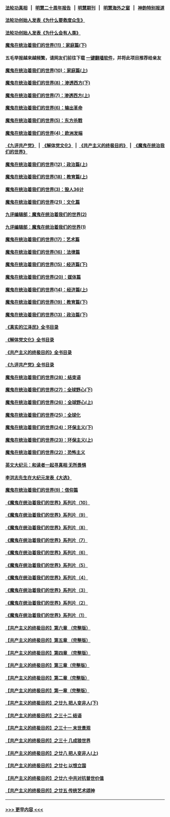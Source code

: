 #### [法轮功真相](https://github.com/gfw-breaker/truth/blob/master/README.md?t=0) &nbsp;&nbsp;|&nbsp;&nbsp; [明慧二十周年报告](https://github.com/gfw-breaker/mh-reports/blob/master/README.md?t=0) &nbsp;&nbsp;|&nbsp;&nbsp;[明慧期刊](https://github.com/gfw-breaker/mh-qikan) &nbsp;&nbsp;|&nbsp;&nbsp; [明慧海外之窗](https://github.com/gfw-breaker/mh-news/blob/master/README.md?t=0) &nbsp;&nbsp;|&nbsp;&nbsp; [神韵特别报道](https://github.com/gfw-breaker/mh-news/blob/master/shenyun.md?t=0)
#### [法轮功创始人发表《为什么要救度众生》](../pages/nsc422/n13975246.md?t=06080943) 
#### [法轮功创始人发表《为什么会有人类》](../pages/nsc422/n13912117.md?t=06080943) 
#### [魔鬼在统治着我们的世界(11)：家庭篇(下)](../pages/nsc422/n10440961.md?t=06080943) 
#### 五毛举报越来越频繁，请网友们前往下载 [一键翻墙软件](https://github.com/gfw-breaker/ssr-accounts)，并将此项目推荐给亲友
#### [魔鬼在统治着我们的世界(10)：家庭篇(上)](../pages/nsc422/n10435448.md?t=06080943) 
#### [魔鬼在统治着我们的世界(8)：渗透西方(下)](../pages/nsc422/n10429603.md?t=06080943) 
#### [魔鬼在统治着我们的世界(7)：渗透西方(上)](../pages/nsc422/n10426013.md?t=06080943) 
#### [魔鬼在统治着我们的世界(6)：输出革命](../pages/nsc422/n10421536.md?t=06080943) 
#### [魔鬼在统治着我们的世界(5)：东方杀戮](../pages/nsc422/n10417707.md?t=06080943) 
#### [魔鬼在统治着我们的世界(4)：欧洲发端](../pages/nsc422/n10414890.md?t=06080943) 
#### [《九评共产党》](https://github.com/begood0513/9ping.md/blob/master/README.md) &nbsp;|&nbsp; [《解体党文化》](../../../../jtdwh.md/blob/master/README.md)  &nbsp;|&nbsp; [《共产主义的终极目的》](../../../../gczydzjmd.md/blob/master/README.md) &nbsp;|&nbsp; [《魔鬼在统治我们的世界》](../../../../mgztzwmdsj.md/blob/master/README.md) 
#### [魔鬼在统治着我们的世界(12)：政治篇(上)](../pages/nsc422/n10444576.md?t=06080943) 
#### [魔鬼在统治着我们的世界(18)：教育篇(上)](../pages/nsc422/n10526970.md?t=06080943) 
#### [魔鬼在统治着我们的世界(3)：毁人36计](../pages/nsc422/n10411583.md?t=06080943) 
#### [魔鬼在统治着我们的世界(21)：文化篇](../pages/nsc422/n10597706.md?t=06080943) 
#### [九评编辑部：魔鬼在统治着我们的世界(2)](../pages/nsc422/n10410036.md?t=06080943) 
#### [九评编辑部：魔鬼在统治着我们的世界(1)](../pages/nsc422/n10406825.md?t=06080943) 
#### [魔鬼在统治着我们的世界(17)：艺术篇](../pages/nsc422/n10499093.md?t=06080943) 
#### [魔鬼在统治着我们的世界(16)：法律篇](../pages/nsc422/n10485969.md?t=06080943) 
#### [魔鬼在统治着我们的世界(15)：经济篇(下)](../pages/nsc422/n10469975.md?t=06080943) 
#### [魔鬼在统治着我们的世界(20)：媒体篇](../pages/nsc422/n10586579.md?t=06080943) 
#### [魔鬼在统治着我们的世界(14)：经济篇(上)](../pages/nsc422/n10457370.md?t=06080943) 
#### [魔鬼在统治着我们的世界(19)：教育篇(下)](../pages/nsc422/n10564808.md?t=06080943) 
#### [魔鬼在统治着我们的世界(13)：政治篇(下)](../pages/nsc422/n10448270.md?t=06080943) 
#### [《真实的江泽民》全书目录](../pages/nsc422/n13721399.md?t=06080943) 
#### [《解体党文化》全书目录](../pages/nsc422/n13721157.md?t=06080943) 
#### [《共产主义的终极目的》全书目录](../pages/nsc422/n13721048.md?t=06080943) 
#### [《九评共产党》全书目录](../pages/nsc422/n13708085.md?t=06080943) 
#### [魔鬼在统治着我们的世界(28)：结束语](../pages/nsc422/n10936246.md?t=06080943) 
#### [魔鬼在统治着我们的世界(27)：全球野心(下)](../pages/nsc422/n10928319.md?t=06080943) 
#### [魔鬼在统治着我们的世界(26)：全球野心(上)](../pages/nsc422/n10900318.md?t=06080943) 
#### [魔鬼在统治着我们的世界(25)：全球化](../pages/nsc422/n10788205.md?t=06080943) 
#### [魔鬼在统治着我们的世界(24)：环保主义(下)](../pages/nsc422/n10695307.md?t=06080943) 
#### [魔鬼在统治着我们的世界(23)：环保主义(上)](../pages/nsc422/n10688613.md?t=06080943) 
#### [魔鬼在统治着我们的世界(22)：恐怖主义](../pages/nsc422/n10614727.md?t=06080943) 
#### [英文大纪元：和读者一起寻真相 无所畏惧](../pages/nsc422/n12542027.md?t=06080943) 
#### [李洪志先生在大纪元发表《大选》](../pages/nsc422/n12534746.md?t=06080943) 
#### [魔鬼在统治着我们的世界(9)：信仰篇](../pages/nsc422/n10432159.md?t=06080943) 
#### [《魔鬼在统治着我们的世界》系列片（10）](../pages/nsc422/n12292670.md?t=06080943) 
#### [《魔鬼在统治着我们的世界》系列片（9）](../pages/nsc422/n12290859.md?t=06080943) 
#### [《魔鬼在统治着我们的世界》系列片（8）](../pages/nsc422/n12287445.md?t=06080943) 
#### [《魔鬼在统治着我们的世界》系列片（7）](../pages/nsc422/n12283425.md?t=06080943) 
#### [《魔鬼在统治着我们的世界》系列片（6）](../pages/nsc422/n12282314.md?t=06080943) 
#### [《魔鬼在统治着我们的世界》系列片（5）](../pages/nsc422/n12281419.md?t=06080943) 
#### [《魔鬼在统治着我们的世界》系列片（4）](../pages/nsc422/n12274024.md?t=06080943) 
#### [《魔鬼在统治着我们的世界》系列片（3）](../pages/nsc422/n12271322.md?t=06080943) 
#### [《魔鬼在统治着我们的世界》系列片（2）](../pages/nsc422/n12269049.md?t=06080943) 
#### [《魔鬼在统治着我们的世界》系列片（1）](../pages/nsc422/n12267575.md?t=06080943) 
#### [【共产主义的终极目的】第六章 （完整版）](../pages/nsc422/n11428913.md?t=06080943) 
#### [【共产主义的终极目的】第五章 （完整版）](../pages/nsc422/n11428912.md?t=06080943) 
#### [【共产主义的终极目的】第四章 （完整版）](../pages/nsc422/n11428907.md?t=06080943) 
#### [【共产主义的终极目的】第三章（完整版）](../pages/nsc422/n11428848.md?t=06080943) 
#### [【共产主义的终极目的】第二章（完整版）](../pages/nsc422/n11428831.md?t=06080943) 
#### [【共产主义的终极目的】第一章（完整版）](../pages/nsc422/n11417651.md?t=06080943) 
#### [【共产主义的终极目的】之廿九 把人变非人(下)](../pages/nsc422/n11344140.md?t=06080943) 
#### [【共产主义的终极目的】之三十二 结语](../pages/nsc422/n11360535.md?t=06080943) 
#### [【共产主义的终极目的】之三十一 末世景观](../pages/nsc422/n11351129.md?t=06080943) 
#### [【共产主义的终极目的】之三十 几成狼世界](../pages/nsc422/n11348280.md?t=06080943) 
#### [【共产主义的终极目的】之廿八 把人变非人(上)](../pages/nsc422/n11340492.md?t=06080943) 
#### [【共产主义的终极目的】之廿七 以恨立国](../pages/nsc422/n11336944.md?t=06080943) 
#### [【共产主义的终极目的】之廿六 中共对抗普世价值](../pages/nsc422/n11324785.md?t=06080943) 
#### [【共产主义的终极目的】之廿五 传统艺术颂神](../pages/nsc422/n11296396.md?t=06080943) 

----
#### [ >>> 更早内容 <<< ](../indexes/nsc422-earlier.md)
